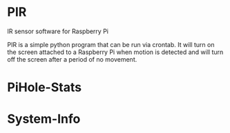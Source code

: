 # PIR
IR sensor software for Raspberry Pi

PIR is a simple python program that can be run via crontab. It will turn on the screen attached to a Raspberry Pi when motion is detected and will turn off the screen after a period of no movement.

# PiHole-Stats


# System-Info
